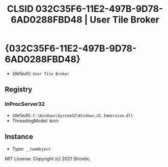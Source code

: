 ﻿---
title: "CLSID 032C35F6-11E2-497B-9D78-6AD0288FBD48 | User Tile Broker"
excerpt: What is COM-Object CLSID 032C35F6-11E2-497B-9D78-6AD0288FBD48?
---

# {032C35F6-11E2-497B-9D78-6AD0288FBD48}

* (default): `User Tile Broker`

## Registry


### InProcServer32

* (default): `C:\Windows\System32\Windows.UI.Immersive.dll`
* ThreadingModel: `Both`

## Instance

* Type: `__ComObject`

MIT License. Copyright (c) 2021 Strontic.



